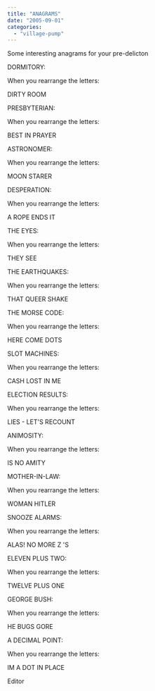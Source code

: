 ```yaml
---
title: "ANAGRAMS"
date: "2005-09-01"
categories: 
  - "village-pump"
---
```


Some interesting anagrams for your pre-delicton

DORMITORY:

When you rearrange the letters:

DIRTY ROOM

PRESBYTERIAN:

When you rearrange the letters:

BEST IN PRAYER

ASTRONOMER:

When you rearrange the letters:

MOON STARER

DESPERATION:

When you rearrange the letters:

A ROPE ENDS IT

THE EYES:

When you rearrange the letters:

THEY SEE

THE EARTHQUAKES:

When you rearrange the letters:

THAT QUEER SHAKE

THE MORSE CODE:

When you rearrange the letters:

HERE COME DOTS

SLOT MACHINES:

When you rearrange the letters:

CASH LOST IN ME

ELECTION RESULTS:

When you rearrange the letters:

LIES - LET'S RECOUNT

ANIMOSITY:

When you rearrange the letters:

IS NO AMITY

MOTHER-IN-LAW:

When you rearrange the letters:

WOMAN HITLER

SNOOZE ALARMS:

When you rearrange the letters:

ALAS! NO MORE Z 'S

ELEVEN PLUS TWO:

When you rearrange the letters:

TWELVE PLUS ONE

GEORGE BUSH:

When you rearrange the letters:

HE BUGS GORE

A DECIMAL POINT:

When you rearrange the letters:

IM A DOT IN PLACE

Editor
